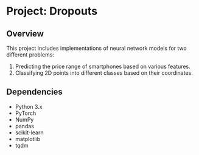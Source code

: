 # Project: Dropouts

## Overview
This project includes implementations of neural network models for two different problems:
1. Predicting the price range of smartphones based on various features.
2. Classifying 2D points into different classes based on their coordinates.

## Dependencies
- Python 3.x
- PyTorch
- NumPy
- pandas
- scikit-learn
- matplotlib
- tqdm
